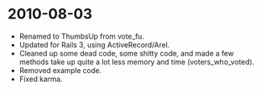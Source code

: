 2010-08-03
==========
* Renamed to ThumbsUp from vote\_fu.
* Updated for Rails 3, using ActiveRecord/Arel.
* Cleaned up some dead code, some shitty code, and made a few methods take up quite a lot less memory and time (voters\_who\_voted).
* Removed example code.
* Fixed karma.